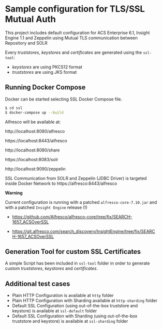 # Sample configuration for TLS/SSL Mutual Auth

This project includes default configuration for ACS Enterprise 6.1, Insight Engine 1.1 and Zeppelin using Mutual TLS communication between Repository and SOLR

Every *truststores*, *keystores* and *certificates* are generated using the `ssl-tool`:

* *keystores* are using PKCS12 format
* *truststores* are using JKS format


## Running Docker Compose

Docker can be started selecting SSL Docker Compose file.

```bash
$ cd ssl
$ docker-compose up --build
```

Alfresco will be available at:

http://localhost:8080/alfresco

https://localhost:8443/alfresco

http://localhost:8080/share

https://localhost:8083/solr

http://localhost:9090/zeppelin

SSL Communication from SOLR and Zeppelin (JDBC Driver) is targeted inside Docker Network to https://alfresco:8443/alfresco


**Warning**

Current configuration is running with a patched `alfresco-core-7.10.jar` and with a patched `Insight Engine` release (!)

* https://github.com/Alfresco/alfresco-core/tree/fix/SEARCH-1657_ACSOverSSL

* https://git.alfresco.com/search_discovery/InsightEngine/tree/fix/SEARCH-1657_ACSOverSSL


## Generation Tool for custom SSL Certificates

A simple Script has been included in `ssl-tool` folder in order to generate custom *truststores*, *keystores* and *certificates*.

## Additional test cases

* Plain HTTP Configuration is available at `http` folder
* Plain HTTP Configuration with Sharding available at `http-sharding` folder
* Default SSL Configuration (using out-of-the-box truststore and keystore) is available at `ssl-default` folder
* Default SSL Configuration with Sharding (using out-of-the-box truststore and keystore) is available at `ssl-sharding` folder
